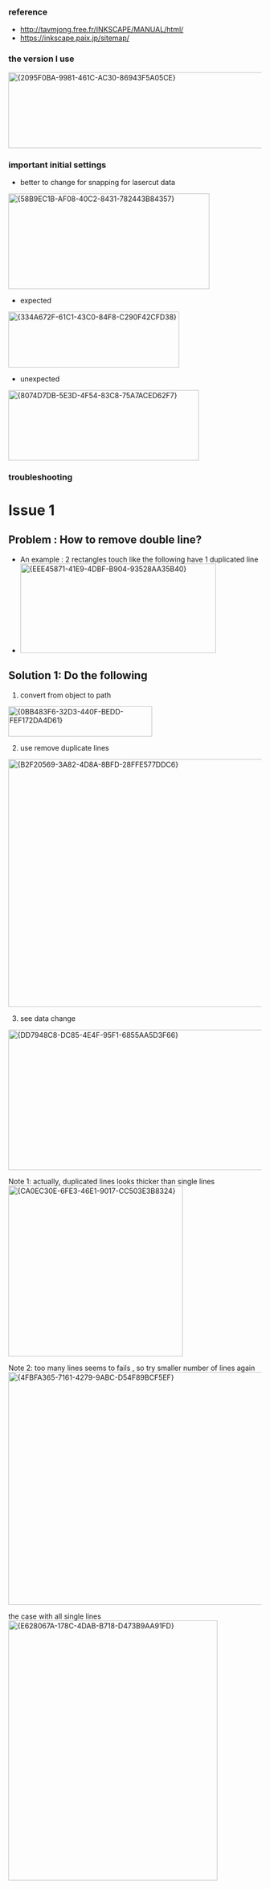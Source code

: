 ### reference
* http://tavmjong.free.fr/INKSCAPE/MANUAL/html/
* https://inkscape.paix.jp/sitemap/

### the version I use 
<img width="748" height="151" alt="{2095F0BA-9981-461C-AC30-86943F5A05CE}" src="https://github.com/user-attachments/assets/7e7b3dab-2a30-4f46-94c0-2e97e48206ad" />

### important initial settings
* better to change for snapping for lasercut data
<img width="400" height="190" alt="{58B9EC1B-AF08-40C2-8431-782443B84357}" src="https://github.com/user-attachments/assets/02fa532d-d312-48e5-b8a8-10cc4fedd4be" />

* expected
<img width="340" height="111" alt="{334A672F-61C1-43C0-84F8-C290F42CFD38}" src="https://github.com/user-attachments/assets/e57a2345-714a-48f8-9a7b-29339b016337" />

* unexpected 
<img width="379" height="140" alt="{8074D7DB-5E3D-4F54-83C8-75A7ACED62F7}" src="https://github.com/user-attachments/assets/ca282a8f-309c-442b-ad31-4cb0fff4f22f" />

### troubleshooting 
# Issue 1
## Problem : How to remove double line?
  * An example : 2 rectangles touch like the following have 1 duplicated line 
  * <img width="389" height="178" alt="{EEE45871-41E9-4DBF-B904-93528AA35B40}" src="https://github.com/user-attachments/assets/b282e331-b131-406d-b489-e6d6531020d3" />

## Solution 1: Do the following
  1. convert from object to path
  <img width="286" height="60" alt="{0BB483F6-32D3-440F-BEDD-FEF172DA4D61}" src="https://github.com/user-attachments/assets/f5dc0824-3908-47f4-ae89-062dc4349c3e" />

  2. use remove duplicate lines 
  <img width="1073" height="493" alt="{B2F20569-3A82-4D8A-8BFD-28FFE577DDC6}" src="https://github.com/user-attachments/assets/6de9a78f-5fa2-4e64-896d-f656516e1b89" />

  3. see data change
  <img width="544" height="279" alt="{DD7948C8-DC85-4E4F-95F1-6855AA5D3F66}" src="https://github.com/user-attachments/assets/f7c20f23-0088-4863-887c-444b48554266" />

  Note 1: actually, duplicated lines looks thicker than single lines
  <img width="347" height="340" alt="{CA0EC30E-6FE3-46E1-9017-CC503E3B8324}" src="https://github.com/user-attachments/assets/37cee28c-eab6-4e2c-9626-e68b437a4466" />

  Note 2: too many lines seems to fails , so try smaller number of lines again
  <img width="976" height="463" alt="{4FBFA365-7161-4279-9ABC-D54F89BCF5EF}" src="https://github.com/user-attachments/assets/fc2e8d55-0351-4510-948c-697976b5d826" />

  the case with all single lines
  <img width="416" height="517" alt="{E628067A-178C-4DAB-B718-D473B9AA91FD}" src="https://github.com/user-attachments/assets/39f8074c-dde2-4c9e-81a1-de06c078bf54" />

